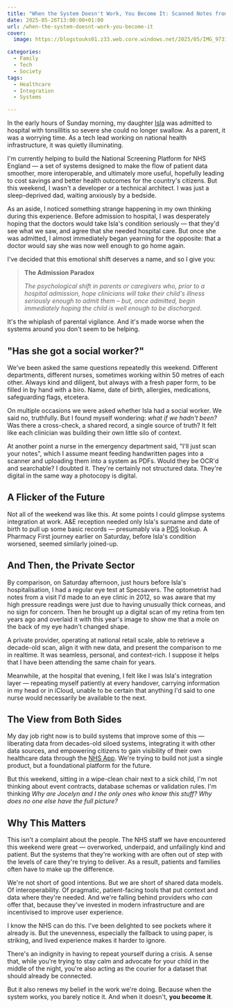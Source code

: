 ```yaml
---
title: "When the System Doesn't Work, You Become It: Scanned Notes from My Daughter's Hospital Bedside"
date: 2025-05-26T13:00:00+01:00
url: /when-the-system-doesnt-work-you-become-it
cover: 
  image: https://blogstouks01.z33.web.core.windows.net/2025/05/IMG_9731_720.jpeg

categories:
  - Family
  - Tech
  - Society
tags:
  - Healthcare
  - Integration
  - Systems

---
```


In the early hours of Sunday morning, my daughter [Isla](http://blog.iannelson.uk/isla-grace-nelson) was admitted to hospital with tonsillitis so severe she could no longer swallow. As a parent, it was a worrying time. As a tech lead working on national health infrastructure, it was quietly illuminating.

I'm currently helping to build the National Screening Platform for NHS England — a set of systems designed to make the flow of patient data smoother, more interoperable, and ultimately more useful, hopefully leading to cost savings and better health outcomes for the country's citizens. But this weekend, I wasn't a developer or a technical architect. I was just a sleep-deprived dad, waiting anxiously by a bedside.

As an aside, I noticed something strange happening in my own thinking during this experience. Before admission to hospital, I was desperately hoping that the doctors would take Isla's condition seriously — that they'd see what we saw, and agree that she needed hospital care. But once she was admitted, I almost immediately began yearning for the opposite: that a doctor would say she was now well enough to go home again.

I've decided that this emotional shift deserves a name, and so I give you:

> **The Admission Paradox**
>
> _The psychological shift in parents or caregivers who, prior to a hospital admission, hope clinicians will take their child's illness seriously enough to admit them – but, once admitted, begin immediately hoping the child is well enough to be discharged._

It's the whiplash of parental vigilance. And it's made worse when the systems around you don't seem to be helping.

## "Has she got a social worker?"

We've been asked the same questions repeatedly this weekend. Different departments, different nurses, sometimes working within 50 metres of each other. Always kind and diligent, but always with a fresh paper form, to be filled in by hand with a biro. Name, date of birth, allergies, medications, safeguarding flags, etcetera.

On multiple occasions we were asked whether Isla had a social worker. We said no, truthfully. But I found myself wondering: _what if we hadn't been?_ Was there a cross-check, a shared record, a single source of truth? It felt like each clinician was building their own little silo of context.

At another point a nurse in the emergency department said, "I'll just scan your notes", which I assume meant feeding handwritten pages into a scanner and uploading them into a system as PDFs. Would they be OCR'd and searchable? I doubted it. They're certainly not structured data. They're digital in the same way a photocopy is digital.

## A Flicker of the Future

Not all of the weekend was like this. At some points I could glimpse systems integration at work. A&E reception needed only Isla's surname and date of birth to pull up some basic records — presumably via a [PDS](https://digital.nhs.uk/services/personal-demographics-service) lookup. A Pharmacy First journey earlier on Saturday, before Isla's condition worsened, seemed similarly joined-up.

## And Then, the Private Sector

By comparison, on Saturday afternoon, just hours before Isla's hospitalisation, I had a regular eye test at Specsavers. The optometrist had notes from a visit I'd made to an eye clinic in 2012, so was aware that my high pressure readings were just due to having unusually thick corneas, and no sign for concern. Then he brought up a digital scan of my retina from ten years ago and overlaid it with this year's image to show me that a mole on the back of my eye hadn't changed shape.

A private provider, operating at national retail scale, able to retrieve a decade-old scan, align it with new data, and present the comparison to me in realtime. It was seamless, personal, and context-rich. I suppose it helps that I have been attending the same chain for years.

Meanwhile, at the hospital that evening, I felt like I was Isla's integration layer — repeating myself patiently at every handover, carrying information in my head or in iCloud, unable to be certain that anything I'd said to one nurse would necessarily be available to the next.

## The View from Both Sides

My day job right now is to build systems that improve some of this — liberating data from decades-old siloed systems, integrating it with other data sources, and empowering citizens to gain visibility of their own healthcare data through the [NHS App](https://www.nhsapp.service.nhs.uk/). We're trying to build not just a single product, but a foundational platform for the future.

But this weekend, sitting in a wipe-clean chair next to a sick child, I'm not thinking about event contracts, database schemas or validation rules. I'm thinking _Why are Jocelyn and I the only ones who know this stuff? Why does no one else have the full picture?_

## Why This Matters

This isn't a complaint about the people. The NHS staff we have encountered this weekend were great — overworked, underpaid, and unfailingly kind and patient. But the systems that they're working with are often out of step with the levels of care they're trying to deliver. As a result, patients and families often have to make up the difference.

We're not short of good intentions. But we are short of shared data models. Of interoperability. Of pragmatic, patient-facing tools that put context and data where they're needed. And we're falling behind providers who _can_ offer that, because they've invested in modern infrastructure and are incentivised to improve user experience.

I know the NHS can do this. I've been delighted to see pockets where it already is. But the unevenness, especially the fallback to using paper, is striking, and lived experience makes it harder to ignore.

There's an indignity in having to repeat yourself during a crisis. A sense that, while you're trying to stay calm and advocate for your child in the middle of the night, you're also acting as the courier for a dataset that should already be connected.

But it also renews my belief in the work we're doing. Because when the system works, you barely notice it. And when it doesn't, **you become it**.